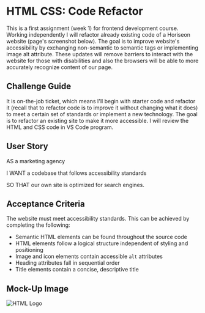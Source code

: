 # HTML CSS: Code Refactor

This is a first assignment (week 1) for frontend development course. Working independently I will refactor already existing code of a Horiseon website (page's screenshot below). The goal is to improve website's accessibility by exchanging non-semantic to semantic tags or implementing image alt attribute. These updates will remove barriers to interact with the website for those with disabilities and also the browsers will be able to more accurately recognize content of our page.    

## Challenge Guide 

It is on-the-job ticket, which means I'll begin with starter code and refactor it (recall that to refactor code is to improve it without changing what it does) to meet a certain set of standards or implement a new technology. The goal is to refactor an existing site to make it more accessible. I will review the HTML and CSS code in VS Code program.

## User Story

AS a marketing agency 

I WANT a codebase that follows accessibility standards 

SO THAT our own site is optimized for search engines.

## Acceptance Criteria

The website must meet accessibility standards. This can be achieved by completing the following:

* Semantic HTML elements can be found throughout the source code
* HTML elements follow a logical structure independent of styling and positioning
* Image and icon elements contain accessible `alt` attributes
* Heading attributes fall in sequential order
* Title elements contain a concise, descriptive title

## Mock-Up Image 

![HTML Logo](https://github.com/ladycosy/horiseon-challenge1/blob/main/assets/images/mock-up%20image.jpeg)
